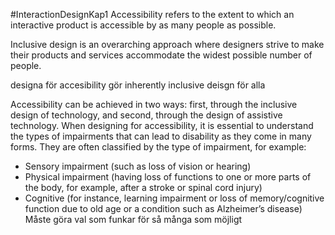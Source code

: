 #InteractionDesignKap1
Accessibility refers to the extent to which an interactive product is accessible by as many people as possible.

Inclusive design is an overarching approach where designers strive to make their products and services accommodate the widest possible number of people.

designa för accesibility gör inherently inclusive deisgn för alla

Accessibility can be achieved in two ways: first, through the inclusive design of technology, and second, through the design of assistive technology. When designing for accessibility, it is essential to understand the types of impairments that can lead to disability as they come in many forms. They are often classified by the type of impairment, for example: 
- Sensory impairment (such as loss of vision or hearing) 
- Physical impairment (having loss of functions to one or more parts of the body, for example, after a stroke or spinal cord injury) 
- Cognitive (for instance, learning impairment or loss of memory/cognitive function due to old age or a condition such as Alzheimer’s disease)
Måste göra val som funkar för så många som möjligt 